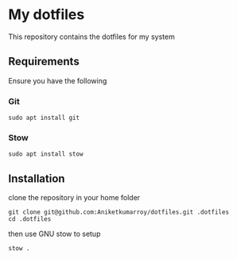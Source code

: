 # My dotfiles

This repository contains the dotfiles for my system

## Requirements

Ensure you have the following

### Git

```
sudo apt install git
```

### Stow

```
sudo apt install stow
```

## Installation

clone the repository in your home folder

```
git clone git@github.com:Aniketkumarroy/dotfiles.git .dotfiles
cd .dotfiles
```

then use GNU stow to setup

```
stow .
```
